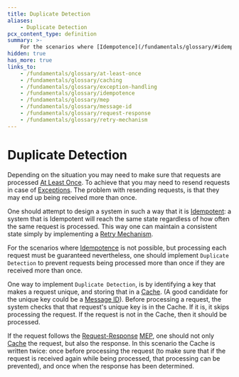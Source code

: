 ```yaml
---
title: Duplicate Detection
aliases:
    - Duplicate Detection
pcx_content_type: definition
summary: >-
    For the scenarios where [Idempotence](/fundamentals/glossary/#idempotence) is not possible, but processing each request must be guaranteed nevertheless, one should implement `Duplicate Detection` to prevent requests being processed more than once if they are received more than once.
hidden: true
has_more: true
links_to:
    - /fundamentals/glossary/at-least-once
    - /fundamentals/glossary/caching
    - /fundamentals/glossary/exception-handling
    - /fundamentals/glossary/idempotence
    - /fundamentals/glossary/mep
    - /fundamentals/glossary/message-id
    - /fundamentals/glossary/request-response
    - /fundamentals/glossary/retry-mechanism
---
```


# Duplicate Detection

Depending on the situation you may need to make sure that requests are processed [At Least Once](/fundamentals/glossary/at-least-once). To achieve that you may need to resend requests in case of [Exceptions](/fundamentals/glossary/exception-handling). The problem with resending requests, is that they may end up being received more than once.

One should attempt to design a system in such a way that it is [Idempotent](/fundamentals/glossary/idempotence): a system that is Idempotent will reach the same state regardless of how often the same request is processed. This way one can maintain a consistent state simply by implementing a [Retry Mechanism](/fundamentals/glossary/retry-mechanism).

For the scenarios where [Idempotence](/fundamentals/glossary/idempotence) is not possible, but processing each request must be guaranteed nevertheless, one should implement `Duplicate Detection` to prevent requests being processed more than once if they are received more than once.

One way to implement `Duplicate Detection`, is by identifying a key that makes a request unique, and storing that in a [Cache](/fundamentals/glossary/caching). (A good candidate for the unique key could be a [Message ID](/fundamentals/glossary/message-id)). Before processing a request, the system checks that that request's unique key is in the Cache. If it is, it skips processing the request. If the request is not in the Cache, then it should be processed.

If the request follows the [Request-Response](/fundamentals/glossary/request-response) [MEP](/fundamentals/glossary/mep), one should not only [Cache](/fundamentals/glossary/caching) the request, but also the response. In this scenario the Cache is written twice: once before processing the request (to make sure that if the request is received again while being processed, that processing can be prevented), and once when the response has been determined.

